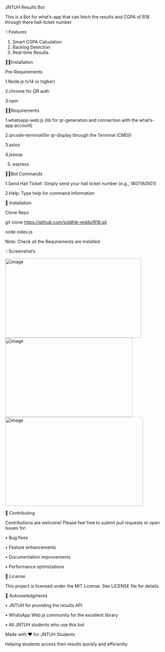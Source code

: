 JNTUH Results Bot

This is a Bot for what’s-app that can fetch the results and CGPA of R18 through there hall-ticket number

✨Features

1.	Smart CGPA Calculation
2.	Backlog Detection
3.	Real-time Results.
   
🧑‍💻Installation

Pre-Requirements

1.Node.js (v14 or higher)

2.chrome for QR auth

3.npm

🧑‍💻Requirements

1.whatsapp-web.js (lib for qr-generation and connection with the what’s-app account)

2.qrcode-terminal(for qr-display through the Terminal (CMD))

3.axios

4.jssoup

5. express

🧑‍💻Bot Commands

1.Send Hall Ticket: Simply send your hall ticket number (e.g., 18071A0501)

2.Help: Type help for command information

🚀 Installation

Clone Repo

git clone https://github.com/siddhik-reddy/R18.git

node index.js

Note: Check all the Requirements are installed 

✨Screenshot’s
 	 
<img width="437" height="254" alt="image" src="https://github.com/user-attachments/assets/3c9297f7-7ac9-41cf-9553-5eac3039593a" />
<img width="410" height="254" alt="image" src="https://github.com/user-attachments/assets/9746ee18-9ad5-4cd2-ba9b-73ac72bdf3a4" />
<img width="443" height="285" alt="image" src="https://github.com/user-attachments/assets/70e6a717-893c-4da2-a1cd-5a6673beee48" />

🤝 Contributing

Contributions are welcome! Please feel free to submit pull requests or open issues for:

•	Bug fixes

•	Feature enhancements

•	Documentation improvements

•	Performance optimizations

📄 License

This project is licensed under the MIT License. See LICENSE file for details.

🙏 Acknowledgments

•	JNTUH for providing the results API

•	WhatsApp Web.js community for the excellent library

•	All JNTUH students who use this bot

   Made with ❤️ for JNTUH Students
   
Helping students access their results quickly and efficiently

